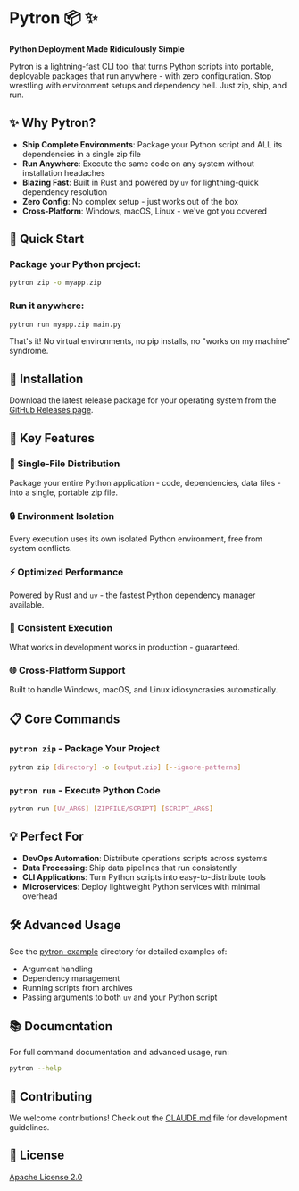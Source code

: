 # Pytron 📦 ✨

**Python Deployment Made Ridiculously Simple**

Pytron is a lightning-fast CLI tool that turns Python scripts into portable, deployable packages that run anywhere - with zero configuration. Stop wrestling with environment setups and dependency hell. Just zip, ship, and run.

## ✨ Why Pytron?

- **Ship Complete Environments**: Package your Python script and ALL its dependencies in a single zip file
- **Run Anywhere**: Execute the same code on any system without installation headaches
- **Blazing Fast**: Built in Rust and powered by `uv` for lightning-quick dependency resolution
- **Zero Config**: No complex setup - just works out of the box
- **Cross-Platform**: Windows, macOS, Linux - we've got you covered

## 🚀 Quick Start

### Package your Python project:
```bash
pytron zip -o myapp.zip
```

### Run it anywhere:
```bash
pytron run myapp.zip main.py
```

That's it! No virtual environments, no pip installs, no "works on my machine" syndrome.

## 🔧 Installation

Download the latest release package for your operating system from the [GitHub Releases page](https://github.com/aubex/pytron/releases).

## 🧰 Key Features

### 💼 Single-File Distribution
Package your entire Python application - code, dependencies, data files - into a single, portable zip file.

### 🔒 Environment Isolation
Every execution uses its own isolated Python environment, free from system conflicts.

### ⚡ Optimized Performance
Powered by Rust and `uv` - the fastest Python dependency manager available.

### 🔄 Consistent Execution
What works in development works in production - guaranteed.

### 🌐 Cross-Platform Support
Built to handle Windows, macOS, and Linux idiosyncrasies automatically.

## 📋 Core Commands

### `pytron zip` - Package Your Project
```bash
pytron zip [directory] -o [output.zip] [--ignore-patterns]
```

### `pytron run` - Execute Python Code
```bash
pytron run [UV_ARGS] [ZIPFILE/SCRIPT] [SCRIPT_ARGS]
```

## 💡 Perfect For

- **DevOps Automation**: Distribute operations scripts across systems
- **Data Processing**: Ship data pipelines that run consistently
- **CLI Applications**: Turn Python scripts into easy-to-distribute tools
- **Microservices**: Deploy lightweight Python services with minimal overhead

## 🛠️ Advanced Usage

See the [pytron-example](./pytron-example/) directory for detailed examples of:
- Argument handling
- Dependency management
- Running scripts from archives
- Passing arguments to both `uv` and your Python script

## 📚 Documentation

For full command documentation and advanced usage, run:
```bash
pytron --help
```

## 🔗 Contributing

We welcome contributions! Check out the [CLAUDE.md](./CLAUDE.md) file for development guidelines.

## 📄 License

[Apache License 2.0](LICENSE)